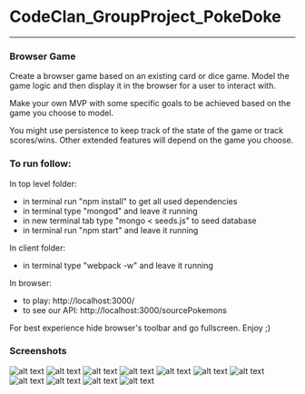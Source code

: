 # CodeClan_GroupProject_PokeDoke
___
### Browser Game

Create a browser game based on an existing card or dice game. Model the game logic and then display it in the browser for a user to interact with. 

Make your own MVP with some specific goals to be achieved based on the game you choose to model.

You might use persistence to keep track of the state of the game or track scores/wins. Other extended features will depend on the game you choose.

### To run follow:

In top level folder:
- in terminal run "npm install" to get all used dependencies
- in terminal type "mongod" and leave it running
- in new terminal tab type "mongo < seeds.js" to seed database
- in terminal run "npm start" and leave it running

In client folder:
- in terminal type "webpack -w" and leave it running

In browser:
- to play: http://localhost:3000/
- to see our API: http://localhost:3000/sourcePokemons

For best experience hide browser's toolbar and go fullscreen. Enjoy ;)

### Screenshots

![alt text](http://imgur.com/TW2dDPe.png)
![alt text](http://imgur.com/Wvdxc6p.png)
![alt text](http://imgur.com/NTG3YWP.png)
![alt text](http://imgur.com/6Y65lyg.png)
![alt text](http://imgur.com/7NEBeam.png)
![alt text](http://imgur.com/ILgfusr.png)
![alt text](http://imgur.com/xaZ6M3Y.png)
![alt text](http://imgur.com/edMvhE8.png)
![alt text](http://imgur.com/XYs8nfE.png)
![alt text](http://imgur.com/L0UBRfC.png)
![alt text](http://imgur.com/tuPmh4z.png)
